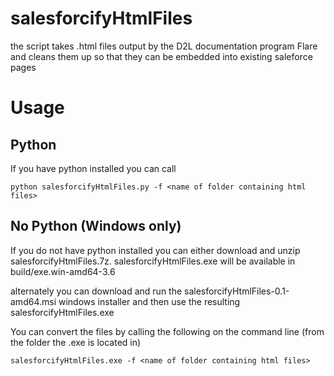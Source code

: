 # salesforcifyHtmlFiles
the script takes .html files output by the D2L documentation program Flare and cleans them up so that they can be embedded into existing saleforce pages

# Usage
## Python
If you have python installed you can call 

```
python salesforcifyHtmlFiles.py -f <name of folder containing html files>
```

## No Python (Windows only)
If you do not have python installed you can either download and unzip salesforcifyHtmlFiles.7z. salesforcifyHtmlFiles.exe will be available in build/exe.win-amd64-3.6

alternately you can download and run the salesforcifyHtmlFiles-0.1-amd64.msi windows installer and then use the resulting salesforcifyHtmlFiles.exe 

You can convert the files by calling the following on the command line (from the folder the .exe is located in)

```
salesforcifyHtmlFiles.exe -f <name of folder containing html files>
```
